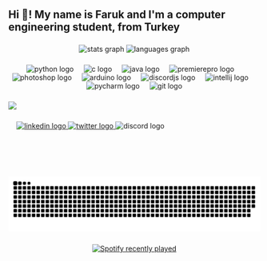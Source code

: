 <h2 align="left">Hi 👋! My name is Faruk and I'm a computer engineering student, from Turkey</h2>

###

<div align="center">
  <img src="https://github-readme-stats.vercel.app/api?username=omeraltinova&hide_title=false&hide_rank=false&show_icons=true&include_all_commits=true&count_private=true&disable_animations=false&theme=dracula&locale=en&hide_border=false" height="150" alt="stats graph"  />
 <!-- <img src="https://streak-stats.demolab.com?user=omeraltinova&locale=en&mode=daily&theme=dracula&hide_border=false&border_radius=5" height="150" alt="streak graph"  /> -->
  <img src="https://github-readme-stats.vercel.app/api/top-langs?username=omeraltinova&locale=en&hide_title=false&layout=compact&card_width=320&langs_count=5&theme=dracula&hide_border=false" height="150" alt="languages graph"  />
</div>

###

<div align="center">
  <img src="https://cdn.jsdelivr.net/gh/devicons/devicon/icons/python/python-original.svg" height="30" alt="python logo"  />
  <img width="12" />
  <img src="https://cdn.jsdelivr.net/gh/devicons/devicon/icons/c/c-original.svg" height="30" alt="c logo"  />
  <img width="12" />
  <img src="https://cdn.jsdelivr.net/gh/devicons/devicon/icons/java/java-original.svg" height="30" alt="java logo"  />
  <img width="12" />
  <img src="https://cdn.jsdelivr.net/gh/devicons/devicon/icons/premierepro/premierepro-plain.svg" height="30" alt="premierepro logo"  />
  <img width="12" />
  <img src="https://cdn.jsdelivr.net/gh/devicons/devicon/icons/photoshop/photoshop-plain.svg" height="30" alt="photoshop logo"  />
  <img width="12" />
  <img src="https://cdn.jsdelivr.net/gh/devicons/devicon/icons/arduino/arduino-original.svg" height="30" alt="arduino logo"  />
  <img width="12" />
  <img src="https://cdn.jsdelivr.net/gh/devicons/devicon/icons/discordjs/discordjs-original.svg" height="30" alt="discordjs logo"  />
  <img width="12" />
  <img src="https://cdn.jsdelivr.net/gh/devicons/devicon/icons/intellij/intellij-original.svg" height="30" alt="intellij logo"  />
  <img width="12" />
  <img src="https://cdn.jsdelivr.net/gh/devicons/devicon/icons/pycharm/pycharm-original.svg" height="30" alt="pycharm logo"  />
  <img width="12" />
  <img src="https://cdn.jsdelivr.net/gh/devicons/devicon/icons/git/git-original.svg" height="30" alt="git logo"  />
</div>

###

<img align="left" height="150" src="https://i.giphy.com/JIX9t2j0ZTN9S.gif"  />
<img width="12" />

###

<div align="left">
  <a href="https://www.linkedin.com/in/%C3%B6mer-faruk-alt%C4%B1nova-447962293/" target="_blank">
    <img src="https://img.shields.io/static/v1?message=LinkedIn&logo=linkedin&label=&color=0077B5&logoColor=white&labelColor=&style=for-the-badge" height="35" alt="linkedin logo"  />
  </a>
  <a href="https://twitter.com/omeraltinova" target="_blank">
    <img src="https://img.shields.io/static/v1?message=My%20Twitter&logo=twitter&label=&color=1DA1F2&logoColor=white&labelColor=&style=for-the-badge" height="35" alt="twitter logo"  />
  </a>
  <img src="https://img.shields.io/static/v1?message=omeraltinova&logo=discord&label=&color=7289DA&logoColor=white&labelColor=&style=for-the-badge" height="35" alt="discord logo"  />
</div>

###

<br clear="both">

<img src="https://github.com/omeraltinova/omeraltinova/blob/output/snake.svg" alt="Snake animation" />

###

<div align="center">
  <a href="https://open.spotify.com/user/21prwr3qlkrbm26rogjaycllq"> 
    <img src="https://spotify-recently-played-readme.vercel.app/api?user=21prwr3qlkrbm26rogjaycllq&count=5&unique=false" alt="Spotify recently played"  />
  </a>
</div>

###



###

